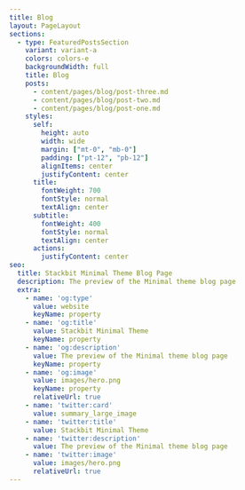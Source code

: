 ```yaml
---
title: Blog
layout: PageLayout
sections:
  - type: FeaturedPostsSection
    variant: variant-a
    colors: colors-e
    backgroundWidth: full
    title: Blog
    posts:
      - content/pages/blog/post-three.md
      - content/pages/blog/post-two.md
      - content/pages/blog/post-one.md
    styles:
      self:
        height: auto
        width: wide
        margin: ["mt-0", "mb-0"]
        padding: ["pt-12", "pb-12"]
        alignItems: center
        justifyContent: center
      title:
        fontWeight: 700
        fontStyle: normal
        textAlign: center
      subtitle:
        fontWeight: 400
        fontStyle: normal
        textAlign: center
      actions:
        justifyContent: center
seo:
  title: Stackbit Minimal Theme Blog Page
  description: The preview of the Minimal theme blog page
  extra:
    - name: 'og:type'
      value: website
      keyName: property
    - name: 'og:title'
      value: Stackbit Minimal Theme
      keyName: property
    - name: 'og:description'
      value: The preview of the Minimal theme blog page
      keyName: property
    - name: 'og:image'
      value: images/hero.png
      keyName: property
      relativeUrl: true
    - name: 'twitter:card'
      value: summary_large_image
    - name: 'twitter:title'
      value: Stackbit Minimal Theme
    - name: 'twitter:description'
      value: The preview of the Minimal theme blog page
    - name: 'twitter:image'
      value: images/hero.png
      relativeUrl: true
---
```


